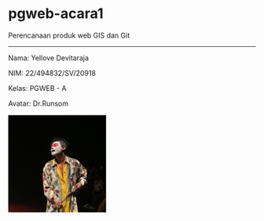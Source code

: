 # pgweb-acara1
Perencanaan produk web GIS dan Git   
___
Nama: Yellove Devitaraja

NIM: 22/494832/SV/20918

Kelas: PGWEB - A

Avatar: Dr.Runsom

<img src="image/los.jpg" width="200">